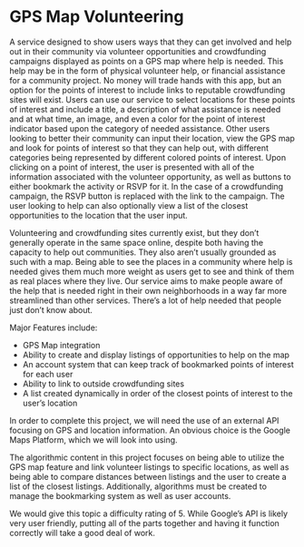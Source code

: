 GPS Map Volunteering
==================================================

A service designed to show users ways that they can get involved and help out in their community via volunteer opportunities and crowdfunding campaigns displayed as points on a GPS map where help is needed. This help may be in the form of physical volunteer help, or financial assistance for a community project. No money will trade hands with this app, but an option for the points of interest to include links to reputable crowdfunding sites will exist. Users can use our service to select locations for these points of interest and include a title, a description of what assistance is needed and at what time, an image, and even a color for the point of interest indicator based upon the category of needed assistance. Other users looking to better their community can input their location, view the GPS map and look for points of interest so that they can help out, with different categories being represented by different colored points of interest. Upon clicking on a point of interest, the user is presented with all of the information associated with the volunteer opportunity, as well as buttons to either bookmark the activity or RSVP for it. In the case of a crowdfunding campaign, the RSVP button is replaced with the link to the campaign. The user looking to help can also optionally view a list of the closest opportunities to the location that the user input.
 
Volunteering and crowdfunding sites currently exist, but they don’t generally operate in the same space online, despite both having the capacity to help out communities. They also aren’t usually grounded as such with a map. Being able to see the places in a community where help is needed gives them much more weight as users get to see and think of them as real places where they live. Our service aims to make people aware of the help that is needed right in their own neighborhoods in a way far more streamlined than other services. There’s a lot of help needed that people just don’t know about.

Major Features include: 
* GPS Map integration
* Ability to create and display listings of opportunities to help on the map 
* An account system that can keep track of bookmarked points of interest for each user
* Ability to link to outside crowdfunding sites
* A list created dynamically in order of the closest points of interest to the user’s location

In order to complete this project, we will need the use of an external API focusing on GPS and location information. An obvious choice is the Google Maps Platform, which we will look into using.

The algorithmic content in this project focuses on being able to utilize the GPS map feature and link volunteer listings to specific locations, as well as being able to compare distances between listings and the user to create a list of the closest listings. Additionally, algorithms must be created to manage the bookmarking system as well as user accounts. 

We would give this topic a difficulty rating of 5. While Google’s API is likely very user friendly, putting all of the parts together and having it function correctly will take a good deal of work.
